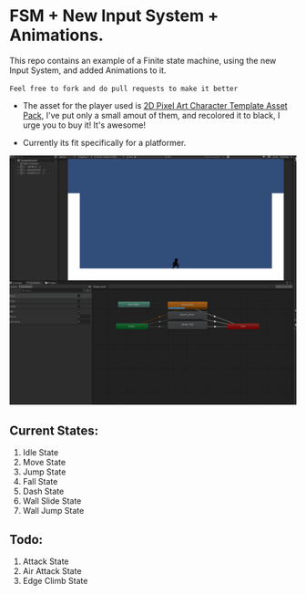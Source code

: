 # FSM + New Input System + Animations.

This repo contains an example of a Finite state machine, using the new Input System, and added Animations to it.

`Feel free to fork and do pull requests to make it better`

* The asset for the player used is [2D Pixel Art Character Template Asset Pack](https://zegley.itch.io/2d-platformermetroidvania-asset-pack), I've put only a small amout of them, and recolored it to black, I urge you to buy it! It's awesome!

* Currently its fit specifically for a platformer.

![demo](demo.gif)
## Current States:

1. Idle State
2. Move State
3. Jump State
4. Fall State
5. Dash State
6. Wall Slide State
7. Wall Jump State

## Todo:
1. Attack State
2. Air Attack State
3. Edge Climb State
